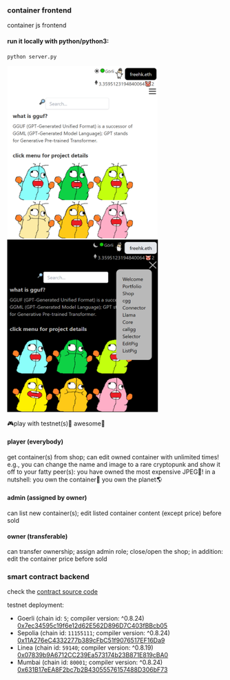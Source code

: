 ### container frontend

container js frontend

#### run it locally with python/python3:
```
python server.py
```
[<img src="https://raw.githubusercontent.com/calcuis/container-frontend/master/demo1.png" width="350" height="400">](https://github.com/calcuis/container-frontend/master/demo1.png)
[<img src="https://raw.githubusercontent.com/calcuis/container-frontend/master/demo2.png" width="350" height="400">](https://github.com/calcuis/container-frontend/master/demo2.png)

🎮play with testnet(s)🍿 awesome🐷

#### player (everybody)
get container(s) from shop; can edit owned container with unlimited times! e.g., you can change the name and image to a rare cryptopunk and show it off to your fatty peer(s): you have owned the most expensive JPEG🐷! in a nutshell: you own the container🫙 you own the planet🌎
#### admin (assigned by owner)
can list new container(s); edit listed container content (except price) before sold
#### owner (transferable)
can transfer ownership; assign admin role; close/open the shop; in addition: edit the container price before sold

### smart contract backend
check the [contract source code](https://github.com/calcuis/container-smart-contract) 

testnet deployment:
- Goerli (chain id: `5`; compiler version: ^0.8.24)
[0x7ec34595c19f6e12d62E562D896D7C403fBBcb05](https://goerli.etherscan.io/address/0x7ec34595c19f6e12d62E562D896D7C403fBBcb05)
- Sepolia (chain id: `11155111`; compiler version: ^0.8.24)
[0x11A276eC4332277b389cFbC51f9076517EF16Da9](https://sepolia.etherscan.io/address/0x11A276eC4332277b389cFbC51f9076517EF16Da9)
- Linea (chain id: `59140`; compiler version: ^0.8.19)
[0x07839b9A6712CC239Ea573174b23B871E819cBA0](https://explorer.goerli.linea.build/address/0x07839b9A6712CC239Ea573174b23B871E819cBA0)
- Mumbai (chain id: `80001`; compiler version: ^0.8.24)
[0x631B17eEA8F2bc7b2B43055576157488D306bF73](https://mumbai.polygonscan.com/address/0x631B17eEA8F2bc7b2B43055576157488D306bF73)
